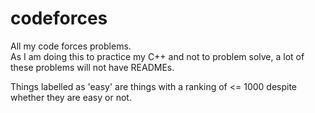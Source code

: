 # codeforces
All my code forces problems.  
As I am doing this to practice my C++ and not to problem solve, a lot of these problems will not have READMEs.  

Things labelled as 'easy' are things with a ranking of <= 1000 despite whether they are easy or not.  
